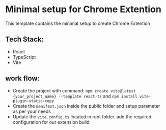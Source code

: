 # Minimal setup for Chrome Extention

This template contains the minimal setup to create Chrome Extention

## Tech Stack:
- React
- TypeScript
- Vite


## work flow:
- Create the project with command: `npm create vite@latest {your_project_name} --template react-ts` and `npm install vite-plugin-static-copy`
- Create the `manifest.json` inside the public folder and setup parameter as per your needs
- Update the `vite.config.ts` located in root folder. add the required configuration for our extension build

